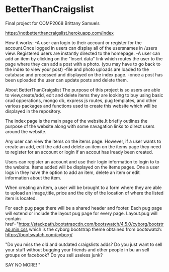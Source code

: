 # BetterThanCraigslist
Final project for COMP2068
Brittany Samuels

https://notbetterthancraigslist.herokuapp.com/index

How it works:
-A user can login to their account or register for the account.Once logged in users can display all of the usersnames in /users view. Registered users are instantly directed to the homepage.
-A user can add an item by clicking on the "Insert data" link which routes the user to the page where they can add a post with a photo. (you may have to go back to the index to view your post)
-file and photo uploads are loaded to the catabase and processed and displayed on the index page. 
-once a post has been uploaded the user can update posts and delete them.

About BetterThanCraigslist
The purpose of this project is so users are able to view,create/add, edit and delete items they are looking to buy using basic crud opperations, mongo db, express js routes, pug templates, and other various packages and functions used to create this website which will be displayed in the repository.
 
The index page is the main page of the website.It briefly outlines the purpose of the website along with some navagation links to direct users around the website.

Any user can view the items on the items page. However, if a user wants to create an add, edit the add and delete an item on the items page they need to register for an account or login if an accout has lready been created.

Users can register an account and use their login information to login to to the website.
Items added will be displayed on the items pages. One a user logs in they have the option to add an item, delete an item or edit information about the item.

When creating an item, a user will be brought to a form where they are able to upload an image,title, price and the city of the location of where the listed item is located.

For each pug page there will be a shared header and footer. Each pug page will extend or include the layout pug page for every page. Layout.pug will contain href="https://stackpath.bootstrapcdn.com/bootswatch/4.5.0/cyborg/bootstrap.min.css which is the cyborg bootstrap theme obtained from bootswatch: https://bootswatch.com/cyborg/

 "Do you miss the old and outdated craigslists adds? 
Do you just want to sell your stuff without bugging your friends and other people in bu an sell groups on facebook?
Do you sell useless junk? 

SAY NO MORE! "
